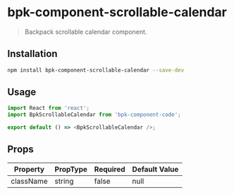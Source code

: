 # bpk-component-scrollable-calendar

> Backpack scrollable calendar component.

## Installation

```sh
npm install bpk-component-scrollable-calendar --save-dev
```

## Usage

```js
import React from 'react';
import BpkScrollableCalendar from 'bpk-component-code';

export default () => <BpkScrollableCalendar />;
```

## Props

| Property  | PropType | Required | Default Value |
| --------- | -------- | -------- | ------------- |
| className | string   | false    | null          |
